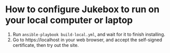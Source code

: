# How to configure Jukebox to run on your local computer or laptop 
1. Run `ansible-playbook build-local.yml`, and wait for it to finish installing.
2. Go to https://localhost in your web browser, and accept the self-signed
certificate, then try out the site.
